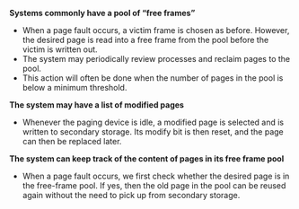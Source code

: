 **Systems commonly have a pool of “free frames”**
* When a page fault occurs, a victim frame is chosen as before. However, the desired page is read into a free frame from the pool before the victim is written out.
* The system may periodically review processes and reclaim pages to the pool.
* This action will often be done when the number of pages in the pool is below a minimum threshold.

**The system may have a list of modified pages**
* Whenever the paging device is idle, a modified page is selected and is written to secondary storage. Its modify bit is then reset, and the page can then be replaced later.

**The system can keep track of the content of pages in its free frame pool**
* When a page fault occurs, we first check whether the desired page is in the free-frame pool. If yes, then the old page in the pool can be reused again without the need to pick up from secondary storage.
